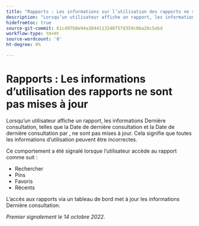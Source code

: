 ```yaml
---
title: "Rapports : Les informations sur l’utilisation des rapports ne sont pas mises à jour"
description: "Lorsqu’un utilisateur affiche un rapport, les informations Dernière consultation, telles que la Date de dernière consultation et la Date de dernière consultation par , ne sont pas mises à jour. Cela signifie que toutes les informations d’utilisation peuvent être incorrectes."
hidefromtoc: true
source-git-commit: 61c497b0e94a3844113240757d359c0ba26c5ebd
workflow-type: tm+mt
source-wordcount: '0'
ht-degree: 0%

---
```



# Rapports : Les informations d’utilisation des rapports ne sont pas mises à jour

Lorsqu’un utilisateur affiche un rapport, les informations Dernière consultation, telles que la Date de dernière consultation et la Date de dernière consultation par , ne sont pas mises à jour. Cela signifie que toutes les informations d’utilisation peuvent être incorrectes.

Ce comportement a été signalé lorsque l’utilisateur accède au rapport comme suit :

* Rechercher
* Pins
* Favoris
* Récents

L’accès aux rapports via un tableau de bord met à jour les informations Dernière consultation.

_Premier signalement le 14 octobre 2022._

